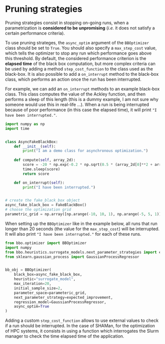 # Pruning strategies

Pruning strategies consist in stopping on-going runs, when a parametrization is **considered to be unpromising** (*i.e.* it does not satisfy a certain performance criteria).

To use pruning strateges, the `async_optim` argument of the `BBOptimizer` class should be set to `True`. You should also specify a `max_step_cost` value, which tells the optimizer to stop any run which performance goes above this threshold. By default, the considered performance criterion is the **elapsed time** of the black box computation, but more complex criteria can be used by adding a method `step_cost_function` to the class used as the black-box. It is also possible to add a `on_interrupt` method to the black-box class, which performs an action once the run has been interrupted.

For example, we can add an `on_interrupt` methods to an example black-box class. This class computes the value of the Ackley function, and then performs a sleep of this length (this is a dummy example, I am not sure why someone would use this in real-life ...). When a run is being interrupted because of poor performance (in this case the elapsed time), it will print `"I have been interrupted."`.

``` python
import numpy as np
import time


class AsyncFakeBlackBox:
    def __init__(self):
        print("I am a demo class for asynchronous optimization.")
        
    def compute(self, array_2d):
        score = -20 * np.exp(-0.2 * np.sqrt(0.5 * (array_2d[0]**2 + array_2d[1]**2))) - np.exp(0.5 * (np.cos(2 * np.pi * array_2d[0]) + np.cos(2 * np.pi * array_2d[1]))) + np.exp(1) + 20
        time.sleep(score)
        return score

    def on_interrupt(self):
        print("I have been interrupted.")


# create the fake_black_box object
async_fake_black_box = FakeBlackBox()
# choose the optimization grid
parametric_grid = np.array([np.arange(-10, 10, 1), np.arange(-5, 5, 1)]).T
```

When setting up the `BBOptimizer` like in the example below, all runs that run longer than 20 seconds (the value for the `max_step_cost`) will be interrupted. It will also print `"I have been interrupted."` for each of these runs.

``` python hl_lines="17"
from bbo.optimizer import BBOptimizer
import numpy
from bbo.heuristics.surrogate_models.next_parameter_strategies import expected_improvement
from sklearn.gaussian_process import GaussianProcessRegressor


bb_obj = BBOptimizer(
    black_box=async_fake_black_box,
    heuristic="surrogate_model",
    max_iteration=20,
    initial_sample_size=2,
    parameter_space=parameteric_grid,
    next_parameter_strategy=expected_improvement,
    regression_model=GaussianProcessRegressor,
    async_optim=True
)
```

Adding a custom `step_cost_function` allows to use external values to check if a run should be interrupted. In the case of SHAMan, for the optimization of HPC systems, it consists in using a function which interrogates the Slurm manager to check the time elapsed time of the application.